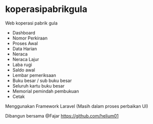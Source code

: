 # koperasipabrikgula
Web koperasi pabrik gula
- Dashboard
- Nomor Perkiraan
- Proses Awal
- Data Harian
- Neraca
- Neraca Lajur
- Laba rugi
- Saldo awal
- Lembar pemeriksaan
- Buku besar / sub buku besar
- Seluruh kartu buku besar
- Memorial pemindah pembukuan
- Cetak

Menggunakan Framework Laravel (Masih dalam proses perbaikan UI)

Dibangun bersama @Fajar https://github.com/helium01
